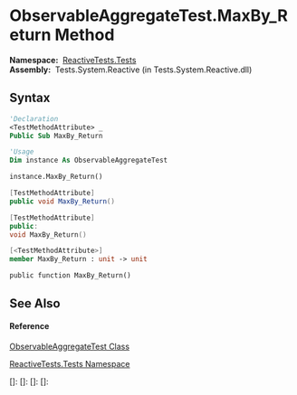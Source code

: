 # ObservableAggregateTest.MaxBy\_Return Method

**Namespace:**  [ReactiveTests.Tests](ReactiveTests.Tests\ReactiveTests.Tests.md)  
**Assembly:**  Tests.System.Reactive (in Tests.System.Reactive.dll)

## Syntax

```vb
'Declaration
<TestMethodAttribute> _
Public Sub MaxBy_Return
```

```vb
'Usage
Dim instance As ObservableAggregateTest

instance.MaxBy_Return()
```

```csharp
[TestMethodAttribute]
public void MaxBy_Return()
```

```c++
[TestMethodAttribute]
public:
void MaxBy_Return()
```

```fsharp
[<TestMethodAttribute>]
member MaxBy_Return : unit -> unit 
```

```jscript
public function MaxBy_Return()
```

## See Also

#### Reference

[ObservableAggregateTest Class](ObservableAggregateTest\ObservableAggregateTest.md)

[ReactiveTests.Tests Namespace](ReactiveTests.Tests\ReactiveTests.Tests.md)

[]: 
[]: 
[]: 
[]: 